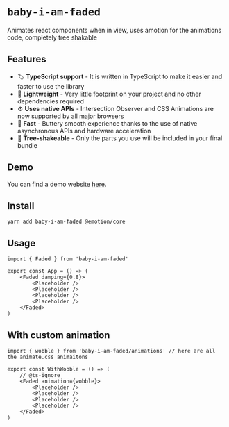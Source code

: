# `baby-i-am-faded`

Animates react components when in view, uses amotion for the animations code, completely tree shakable

## Features

-   🏷 **TypeScript support** - It is written in TypeScript to make it easier and faster to use the library
-   🍃 **Lightweight** - Very little footprint on your project and no other dependencies required
-   ⚙️ **Uses native APIs** - Intersection Observer and CSS Animations are now supported by all major browsers
-   🚀 **Fast** - Buttery smooth experience thanks to the use of native asynchronous APIs and hardware acceleration
-   🌳 **Tree-shakeable** - Only the parts you use will be included in your final bundle

## Demo

You can find a demo website [here](https://baby-i-am-faded.xmorse.now.sh).

## Install

`yarn add baby-i-am-faded @emotion/core`

## Usage

```tsx
import { Faded } from 'baby-i-am-faded'

export const App = () => (
    <Faded damping={0.8}>
        <Placeholder />
        <Placeholder />
        <Placeholder />
        <Placeholder />
    </Faded>
)
```

## With custom animation

```tsx
import { wobble } from 'baby-i-am-faded/animations' // here are all the animate.css animaitons

export const WithWobble = () => (
    // @ts-ignore
    <Faded animation={wobble}>
        <Placeholder />
        <Placeholder />
        <Placeholder />
        <Placeholder />
    </Faded>
)
```
